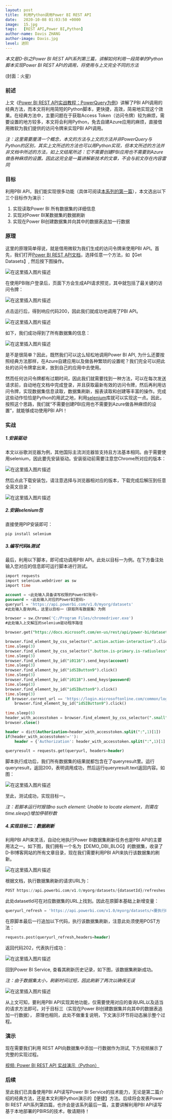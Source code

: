 ```yaml
---
layout: post
title:  利用Python调用Power BI REST API
date:   2020-10-08 01:03:50 +0000
image:  15.jpg
tags:   [REST API,Power BI,Python]
author-name: Davis ZHANG
author-image: Davis.jpg
level: 进阶
---
```


*本文是D-BI之Power BI REST API系列第三篇，讲解如何利用一段简单的Python脚本实现Power BI REST API的调用，将使用与上文完全不同的方法*

(封面：火星)

### 前述

上文《[Power BI REST API实战教程：PowerQuery为例](https://d-bi.gitee.io/pbi-rest-api-with-powerquery/)》讲解了PBI API调用的经典方法，而本文将利用简短的Python脚本，更快捷，高效，简易地实现这个效果。在经典方法中，主要问题在于获取Access Token（访问令牌）较为麻烦，需要设置的地方较多，本文将会利用Python，免去自建Azure应用的麻烦，直接借用微软为我们提供的访问令牌来实现PBI API调用。

*注：这里需要厘清一个概念，本文的方法与上文的方法并非PowerQuery与Python的区别，其实上文所述的方法也可以用Python实现，但本文所述的方法并非文档中所述的方法，如上文结尾所述：它不需要创建PBI应用也不需要到Azure做各种麻烦的设置。因此这完全是一篇讲解新技术的文章，不会与前文存在内容雷同*

### 目标

利用PBI API，我们能实现很多功能（具体可阅读[本系列的第一篇](https://d-bi.gitee.io/pbi-rest-api-introduction/)），本文选出以下三个目标作为演示：

1. 实现读取Power BI 所有数据集的详细信息
2. 实现对Power BI某数据集的数据刷新
3. 实现在Power BI创建数据集并向其中的数据表追加一行数据

### 原理

这里的原理简单得说，就是借用微软为我们生成的访问令牌来使用PBI API。首先，我们打开[Power BI REST API文档](https://docs.microsoft.com/en-us/rest/api/power-bi)，选择任意一个方法，如【Get Datasets】, 然后按下图操作。

![在这里插入图片描述](https://img-blog.csdnimg.cn/20201007162032663.png?x-oss-process=image/watermark,type_ZmFuZ3poZW5naGVpdGk,shadow_10,text_RC1CSSB8IERhdmlzIG9uIEJJ,size_16,color_FFFFFF,t_70#pic_center)

在使用PBI账户登录后，页面下方会生成API请求预览，其中就包括了最关键的访问令牌：

![在这里插入图片描述](https://img-blog.csdnimg.cn/20201007162601209.png?x-oss-process=image/watermark,type_ZmFuZ3poZW5naGVpdGk,shadow_10,text_RC1CSSB8IERhdmlzIG9uIEJJ,size_16,color_FFFFFF,t_70#pic_center)

点击运行后，得到响应代码200，因此我们就成功地调用了PBI API。

![在这里插入图片描述](https://img-blog.csdnimg.cn/202010071629192.png?x-oss-process=image/watermark,type_ZmFuZ3poZW5naGVpdGk,shadow_10,text_RC1CSSB8IERhdmlzIG9uIEJJ,size_16,color_FFFFFF,t_70#pic_center)

如下，我们成功得到了所有数据集的信息：

![在这里插入图片描述](https://img-blog.csdnimg.cn/20201007163420194.png?x-oss-process=image/watermark,type_ZmFuZ3poZW5naGVpdGk,shadow_10,text_RC1CSSB8IERhdmlzIG9uIEJJ,size_16,color_FFFFFF,t_70#pic_center)

是不是很简单？因此，既然我们可以这么轻松地调用Power BI API, 为什么还要按照经典方法那样，在Azure自建应用以及做各种繁琐的设置呢？我们完全可以把此处的访问令牌拿出来，放到自己的应用中去使用。

然而任何访问令牌都有过期时间，因此我们就需要找到一种方法，可以在每次发送请求前，自动地在文档中完成登录，并且获取最新有效的访问令牌，然后再利用访问令牌，实现数据集信息读取，数据集刷新，报表读取和创建等丰富的操作。完成这些动作恰恰是Python的用武之地，利用[selenium](https://selenium-python.readthedocs.io/)库就可以实现这一点。因此，按照这个思路，我们就“不需要创建PBI应用也不需要到Azure做各种麻烦的设置”，就能够成功使用PBI API！




### 实战

##### 1.安装驱动

本文以谷歌浏览器为例，其他国际主流浏览器皆支持且方法基本相同。由于需要使用selenium，因此要先安装驱动。安装驱动前需要注意您Chrome所对应的版本：

![在这里插入图片描述](https://img-blog.csdnimg.cn/20201007170452277.png?x-oss-process=image/watermark,type_ZmFuZ3poZW5naGVpdGk,shadow_10,text_RC1CSSB8IERhdmlzIG9uIEJJ,size_16,color_FFFFFF,t_70#pic_center)

然后点此下载安装包，请注意选择与浏览器相对应的版本，下载完成后解压到任意全英文目录：

![在这里插入图片描述](https://img-blog.csdnimg.cn/2020100717205870.png?x-oss-process=image/watermark,type_ZmFuZ3poZW5naGVpdGk,shadow_10,text_RC1CSSB8IERhdmlzIG9uIEJJ,size_16,color_FFFFFF,t_70#pic_center)

##### 2.安装selenium包

直接使用PIP安装即可：

```SQL
pip install selenium
```

##### 3.编写代码&测试

最后，利用以下脚本，即可成功调用PBI API。此处以目标一为例。在下方备注处输入您对应的信息即可运行脚本进行测试。

```SQL
import requests
import selenium.webdriver as sw
import time

account = <此处输入具备读写权限的PowerBI账号>
password = <此处输入对应的PowerBI密码>
queryurl = 'https://api.powerbi.com/v1.0/myorg/datasets' 
#此处输入查询URL，这里以目标一（获取所有数据集）为例

browser = sw.Chrome('C:/Program Files/chromedriver.exe')
#此处输入上文解压的selenium驱动程序路径

browser.get("https://docs.microsoft.com/en-us/rest/api/power-bi/datasets/getdatasets")

browser.find_element_by_css_selector(".action.action-interactive").click()
time.sleep(3)
browser.find_element_by_css_selector(".button.is-primary.is-radiusless").click()
time.sleep(3)
browser.find_element_by_id("i0116").send_keys(account)
time.sleep(3)
browser.find_element_by_id("idSIButton9").click()
time.sleep(3)
browser.find_element_by_id("i0118").send_keys(password)
time.sleep(3)
browser.find_element_by_id("idSIButton9").click()
time.sleep(3)
if browser.current_url == 'https://login.microsoftonline.com/common/login':
    browser.find_element_by_id("idSIButton9").click()
    
time.sleep(6)
header_with_accesstoken = browser.find_element_by_css_selector(".small").text.split("\n",1)[1]
browser.close()

header = dict(Authorization=header_with_accesstoken.split(":",1)[1])
if(header_with_accesstoken!=''):
    header = {'Authorization': header_with_accesstoken.split(":",1)[1].lstrip(" "), 'Content-Type': 'application/json'}
    
queryresult = requests.get(queryurl, headers=header)    
```

脚本执行成功后，我们所有数据集的结果就都包含在了queryresult里。运行queryresult，返回200，表明调用成功，然后运行queryresult.text返回内容。如图：

![在这里插入图片描述](https://img-blog.csdnimg.cn/2020100717442995.png?x-oss-process=image/watermark,type_ZmFuZ3poZW5naGVpdGk,shadow_10,text_RC1CSSB8IERhdmlzIG9uIEJJ,size_16,color_FFFFFF,t_70#pic_center)

至此，测试成功，实现目标一。

*注：若脚本运行时报错no such element: Unable to locate element，则需在time.sleep()增加停顿秒数*

##### 4.实现目标二：数据刷新

利用PBI API来灵活，自动化地执行Power BI数据集刷新任务也是PBI API的主要用法之一。如下图，我们拥有一个名为【DEMO_DBI_BLOG】的数据集，收录了D-BI博客网站的所有文章目录，现在我们需要利用PBI API来执行该数据集的刷新。

![在这里插入图片描述](https://img-blog.csdnimg.cn/20201008000014198.png?x-oss-process=image/watermark,type_ZmFuZ3poZW5naGVpdGk,shadow_10,text_RC1CSSB8IERhdmlzIG9uIEJJ,size_16,color_FFFFFF,t_70#pic_center)

根据文档，执行数据集刷新的请求URL为：

```SQL
POST https://api.powerbi.com/v1.0/myorg/datasets/{datasetId}/refreshes
```

此处datasetId可在对应数据集的URL上找到。因此在原脚本基础上新增变量：

```SQL
queryurl_refresh = 'https://api.powerbi.com/v1.0/myorg/datasets/<要执行刷新的数据集ID>/refreshes'
```

在原脚本最后一行追加以下代码，执行该数据集刷新，注意此处须使用POST方法：

```SQL
requests.post(queryurl_refresh,headers=header)
```

返回代码202，代表执行成功：

![在这里插入图片描述](https://img-blog.csdnimg.cn/20201008003740308.png#pic_center)

回到Power BI Service, 查看其刷新历史记录，如下图，该数据集刷新成功。

*注：由于数据集太小，刷新时间过短，因此刷新了两次以确保无误*

![在这里插入图片描述](https://img-blog.csdnimg.cn/20201008003515717.png?x-oss-process=image/watermark,type_ZmFuZ3poZW5naGVpdGk,shadow_10,text_RC1CSSB8IERhdmlzIG9uIEJJ,size_16,color_FFFFFF,t_70#pic_center)

从上文可知，要利用PBI API实现其他功能，仅需要使用对应的查询URL以及适当的请求方法即可。对于目标三（实现在Power BI创建数据集并向其中的数据表追加一行数据），
原理也相同，此处不做重复说明，下文演示环节将动态展示整个过程。

### 演示

现在需要我们利用 REST API向数据集中添加一行数据作为测试, 下方视频展示了完整的实现过程。

[视频: Power BI REST API 实战演示（Python）](https://www.zhihu.com/zvideo/1297479372132405248)





### 后续

至此我们已具备使用PBI API读写Power BI Service的技术能力，无论是第二篇介绍的经典方法，还是本文利用Python演示的【便捷】方法。后续将会发表Power BI REST API系列第四篇，也许会是该系列最后一篇，主要讲解利用PBI API读写基于本地部署的PBIRS的技术，敬请期待！

